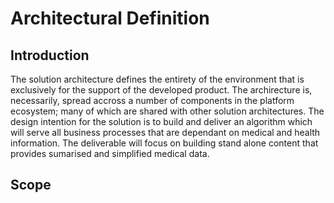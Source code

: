 # Architectural Definition

## Introduction

The solution architecture defines the entirety of the environment that is exclusively for the support of the developed product.  The archirecture is, necessarily, spread accross a number of components in the platform ecosystem; many of which are shared with other solution architectures.
The design intention for the solution is to build and deliver an algorithm which will serve all business processes that are dependant on medical and health information.  The deliverable will focus on building stand alone content that provides sumarised and simplified medical data. 

## Scope
